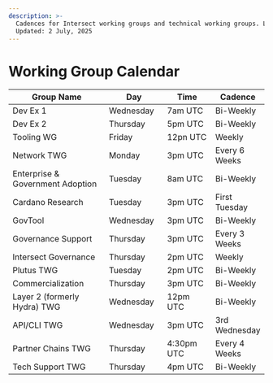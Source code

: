 ```yaml
---
description: >-
  Cadences for Intersect working groups and technical working groups. Last
  Updated: 2 July, 2025
---
```


# Working Group Calendar

<table><thead><tr><th width="249.5390625">Group Name</th><th width="119.984375">Day</th><th width="123.578125">Time</th><th>Cadence</th></tr></thead><tbody><tr><td>Dev Ex 1</td><td>Wednesday</td><td>7am UTC</td><td>Bi-Weekly</td></tr><tr><td>Dev Ex 2</td><td>Thursday</td><td>5pm UTC</td><td>Bi-Weekly</td></tr><tr><td>Tooling WG</td><td>Friday</td><td>12pn UTC</td><td>Weekly</td></tr><tr><td>Network TWG</td><td>Monday</td><td>3pm UTC</td><td>Every 6 Weeks</td></tr><tr><td>Enterprise &#x26; Government Adoption</td><td>Tuesday</td><td>8am UTC</td><td>Bi-Weekly</td></tr><tr><td>Cardano Research</td><td>Tuesday</td><td>3pm UTC</td><td>First Tuesday</td></tr><tr><td>GovTool</td><td>Wednesday</td><td>3pm UTC</td><td>Bi-Weekly</td></tr><tr><td>Governance Support</td><td>Thursday</td><td>3pm UTC</td><td>Every 3 Weeks</td></tr><tr><td>Intersect Governance</td><td>Thursday</td><td>2pm UTC</td><td>Weekly</td></tr><tr><td>Plutus TWG</td><td>Tuesday</td><td>2pm UTC</td><td>Bi-Weekly</td></tr><tr><td>Commercialization</td><td>Thursday</td><td>3pm UTC</td><td>Bi-Weekly</td></tr><tr><td>Layer 2 (formerly Hydra) TWG</td><td>Wednesday</td><td>12pm UTC</td><td>Bi-Weekly</td></tr><tr><td>API/CLI TWG</td><td>Wednesday</td><td>3pm UTC</td><td>3rd Wednesday</td></tr><tr><td>Partner Chains TWG</td><td>Thursday</td><td>4:30pm UTC</td><td>Every 4 Weeks</td></tr><tr><td>Tech Support TWG </td><td>Thursday </td><td>4pm UTC </td><td>Bi-Weekly</td></tr></tbody></table>
